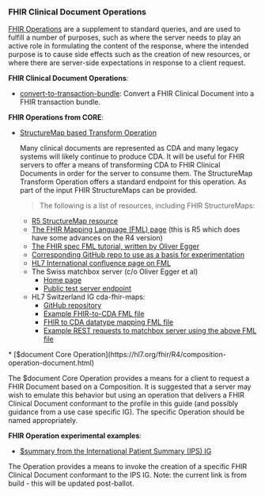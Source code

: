 ### FHIR Clinical Document Operations
[FHIR Operations](https://hl7.org/fhir/R4/operations.html) are a supplement to standard queries, and are used to fulfill a number of purposes, such as where the server needs to play an active role in formulating the content of the response, where the intended purpose is to cause side effects such as the creation of new resources, or where there are server-side expectations in response to a client request. 

**FHIR Clinical Document Operations**:
* [convert-to-transaction-bundle](OperationDefinition-convert-to-transaction-bundle.html): Convert a FHIR Clinical Document into a FHIR transaction bundle.

**FHIR Operations from CORE**:
* [StructureMap based Transform Operation](https://hl7.org/fhir/R4/structuremap-operation-transform.html)
	<p>Many clinical documents are represented as CDA and many legacy systems will likely continue to produce CDA. It will be useful for FHIR servers to offer a means of transforming CDA to FHIR Clinical Documents in order for the server to consume them. The StructureMap Transform Operation offers a standard endpoint for this operation. As part of the input FHIR StructureMaps can be provided.</p>

	<blockquote class="stu-note">The following is a list of resources, including FHIR StructureMaps:  </blockquote>
	
	<ul>
		<li><a href="https://hl7.org/fhir/R5/structuremap.html">R5 StructureMap resource</a></li>
		<li><a href="https://hl7.org/fhir/R5/mapping-language.html">The FHIR Mapping Language (FML) page</a> (this is R5 which does have some advances on the R4 version)</li>
		<li><a href="https://hl7.org/fhir/R5/mapping-tutorial.html">The FHIR spec FML tutorial, written by Oliver Egger</a></li>
		<li><a href="https://github.com/ahdis/fhir-mapping-tutorial">Corresponding GitHub repo to use as a basis for experimentation</a></li>
		<li><a href="https://confluence.hl7.org/display/FHIR/Using+the+FHIR+Mapping+Language">HL7 International confluence page on FML</a></li>
		<li>The Swiss matchbox server (c/o Oliver Egger et al)
			<ul>
				<li><a href="https://www.matchbox.health/">Home page</a></li>
				<li><a href="https://test.ahdis.ch/matchbox/fhir">Public test server endpoint</a></li>
			</ul>
		</li>
		<li>HL7 Switzerland IG cda-fhir-maps:
			<ul>
				<li><a href="https://github.com/hl7ch/cda-fhir-maps">GitHub repository</a></li>
				<li><a href="https://github.com/hl7ch/cda-fhir-maps/blob/master/input/maps/BundleToCda.map">Example FHIR-to-CDA FML file</a></li>
				<li><a href="https://github.com/hl7ch/cda-fhir-maps/blob/master/input/maps/FHIRtoCDATypes.map">FHIR to CDA datatype mapping FML file</a></li>
				<li><a href="https://github.com/hl7ch/cda-fhir-maps/blob/master/fhirtocda.http">Example REST requests to matchbox server using the above FML file</a></li>
			</ul>
		</li>
	</ul>
<p></p>
* [$document Core Operation](https://hl7.org/fhir/R4/composition-operation-document.html)
	<p>The $document Core Operation provides a means for a client to request a FHIR Document based on a Composition. It is suggested that a server may wish to emulate this behavior but using an operation that delivers a FHIR Clinical Document conformant to the profile in this guide (and possibly guidance from a use case specific IG). The specific Operation should be named appropriately.</p>

**FHIR Operation experimental examples**:
* [$summary from the International Patient Summary (IPS) IG](https://build.fhir.org/ig/HL7/fhir-ips/OperationDefinition-summary.html)
<p>The Operation provides a means to invoke the creation of a specific FHIR Clinical Document conformant to the IPS IG. Note: the current link is from build - this will be updated post-ballot.</p>
